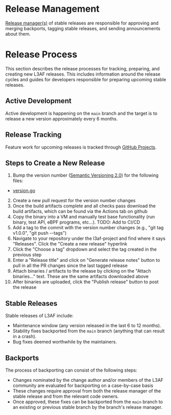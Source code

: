 # Release Management

[Release manager(s)](../L3AF_Committee_Members.md) of stable releases are
responsible for approving and merging backports, tagging stable releases, and
sending announcements about them.

# Release Process

This section describes the release processes for tracking, preparing, and
creating new L3AF releases. This includes information around the release cycles
and guides for developers responsible for preparing upcoming stable releases.

## Active Development

Active development is happening on the `main` branch and the target is to
release a new version approximately every 6 months.

## Release Tracking

Feature work for upcoming releases is tracked through
[GitHub Projects](https://github.com/l3af-project/l3af-arch/projects?type=beta).

## Steps to Create a New Release
1. Bump the version number ([Semantic Versioning 2.0](https://semver.org/))
  for the following files:
  * [version.go](https://github.com/l3af-project/l3afd/blob/main/version.go)
2. Create a new pull request for the version number changes
3. Once the build artifacts complete and all checks pass download the build
  artifacts, which can be found via the Actions tab on github
4. Copy the binary into a VM and manually test base functionality (run binary,
  test API, eBPF programs, etc...). TODO: Add to CI/CD
5. Add a tag to the commit with the version number changes
  (e.g., "git tag v1.0.0", "git push --tags")
6. Navigate to your repository under the l3af-project and find where it says
  "Releases". Click the "Create a new release" hyperlink
7. Click the "Choose a tag" dropdown and select the tag created in the previous
  step
8. Enter a "Release title" and click on "Generate release notes" button to pull
  in all the PR changes since the last tagged release
9. Attach binaries / artifacts to the release by clicking on the "Attach
  binaries..." text. These are the same artifacts downloaded above
10. After binaries are uploaded, click the "Publish release" button to post the
  release

## Stable Releases

Stable releases of L3AF include:

* Maintenance window (any version released in the last 6 to 12 months).
* Stability fixes backported from the `main` branch (anything that can result in
  a crash).
* Bug fixes deemed worthwhile by the maintainers.

## Backports

The process of backporting can consist of the following steps:

- Changes nominated by the change author and/or members of the L3AF community
  are evaluated for backporting on a case-by-case basis
- These changes require approval from both the release manager of the stable
  release and from the relevant code owners.
- Once approved, these fixes can be backported from the `main` branch to an
  existing or previous stable branch by the branch's release manager.
